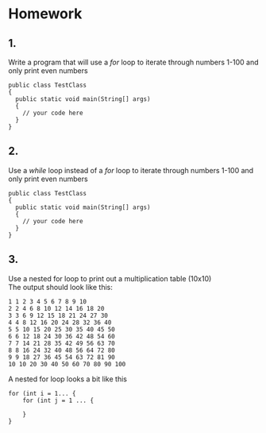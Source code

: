 # Homework

## 1.
Write a program that will use a _for_ loop to iterate through numbers 1-100 and only print even numbers
```
public class TestClass
{
  public static void main(String[] args)
  {
    // your code here    
  }
}
```

## 2.
Use a _while_ loop instead of a _for_ loop to iterate through numbers 1-100 and only print even numbers
```
public class TestClass
{
  public static void main(String[] args)
  {
    // your code here    
  }
}
```

## 3.
Use a nested for loop to print out a multiplication table (10x10)  
The output should look like this:
```
1 1 2 3 4 5 6 7 8 9 10 
2 2 4 6 8 10 12 14 16 18 20 
3 3 6 9 12 15 18 21 24 27 30 
4 4 8 12 16 20 24 28 32 36 40 
5 5 10 15 20 25 30 35 40 45 50 
6 6 12 18 24 30 36 42 48 54 60 
7 7 14 21 28 35 42 49 56 63 70 
8 8 16 24 32 40 48 56 64 72 80 
9 9 18 27 36 45 54 63 72 81 90 
10 10 20 30 40 50 60 70 80 90 100 
```
A nested for loop looks a bit like this
```
for (int i = 1... {
    for (int j = 1 ... {
      
    }
}
```
